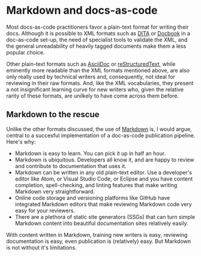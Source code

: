 # Markdown and docs-as-code

Most docs-as-code practitioners favor a plain-text format for writing their docs. Although it is possible to XML formats such as [DITA](https://en.wikipedia.org/wiki/Darwin_Information_Typing_Architecture) or [Docbook](https://en.wikipedia.org/wiki/DocBook) in a doc-as-code set-up, the need of specialist tools to validate the XML, and the general unreadability of heavily tagged documents make them a less popular choice. 

Other plain-text formats such as [AsciiDoc](https://en.wikipedia.org/wiki/AsciiDoc) or [reStructuredText](https://en.wikipedia.org/wiki/ReStructuredText), while eminently more readable than the XML formats mentioned above, are also only really used by technical writers and, consequently, not ideal for reviewing in their raw formats. And, like the XML vocabularies, they present a not insignificant learning curve for new writers who, given the relative rarity of these formats, are unilkely to have come across them before.

## Markdown to the rescue

Unlike the other formats discussed, the use of [Markdown](https://en.wikipedia.org/wiki/Markdown) is, I would argue, central to a succesful implementation of a doc-as-code publication pipeline. Here's why:

- Markdown is easy to learn. You can pick it up in half an hour.
- Markdown is ubiquitous. Developers all know it, and are happy to review and contribute to documentation that uses it.
- Markdown can be written in any old plain-text editor. Use a developer's editor like Atom, or Visual Studio Code, or Eclipse and you have content completion, spell-checking, and linting features that make writing Markdown very straightforward.
- Online code storage and versioning platforms like GitHub have integrated Markdown editors that make reviewing Markdown code very easy for your reviewers.
- There are a plethora of static site generators (SSGs) that can turn simple Markdown content into beautiful documentation sites relatively easily.

With content written in Markdown, training new writers is easy, reviewing documentation is easy, even publication is (relatively) easy. But Markdown is not without it's limitations.



